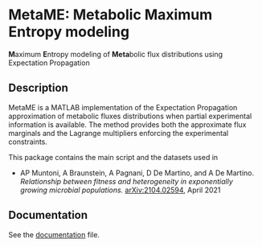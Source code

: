 # MetaME: Metabolic Maximum Entropy modeling 
**M**aximum **E**ntropy modeling of **Meta**bolic flux distributions using Expectation Propagation

## Description

MetaME is a MATLAB implementation of the Expectation Propagation approximation of metabolic fluxes distributions when partial experimental information is available. 
The method provides both the approximate flux marginals and the Lagrange multipliers enforcing the experimental constraints.

This package contains the main script and the datasets used in 
+ AP Muntoni, A Braunstein, A Pagnani, D De Martino, and A De Martino. *Relationship between fitness and heterogeneity in exponentially growing microbial populations.* [arXiv:2104.02594](https://arxiv.org/abs/2104.02594), April 2021

## Documentation
See the [documentation](https://github.com/anna-pa-m/MetaME/blob/main/docs/documentation.md) file.
